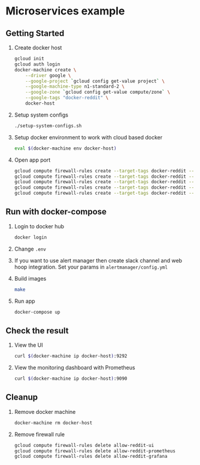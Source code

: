 # Microservices example

## Getting Started
1. Create docker host
    ```bash
    gcloud init
    gcloud auth login
    docker-machine create \
        --driver google \
        --google-project `gcloud config get-value project` \
        --google-machine-type n1-standard-2 \
        --google-zone `gcloud config get-value compute/zone` \
        --google-tags "docker-reddit" \
        docker-host
    ```

1. Setup system configs
    ```bash
    ./setup-system-configs.sh
    ```

1. Setup docker environment to work with cloud based docker
    ```bash
    eval $(docker-machine env docker-host)
    ```

1. Open app port
    ```bash
    gcloud compute firewall-rules create --target-tags docker-reddit --allow tcp:9292 allow-reddit-ui
    gcloud compute firewall-rules create --target-tags docker-reddit --allow tcp:9090 allow-reddit-prometheus
    gcloud compute firewall-rules create --target-tags docker-reddit --allow tcp:3000 allow-reddit-grafana
    gcloud compute firewall-rules create --target-tags docker-reddit --allow tcp:5601 allow-reddit-kibana
    gcloud compute firewall-rules create --target-tags docker-reddit --allow tcp:9411 allow-reddit-zipkin
    ```

## Run with docker-compose
1. Login to docker hub
    ```bash
    docker login
    ```

1. Change `.env`

1. If you want to use alert manager then create slack channel and web hoop integration. Set your params in `alertmanager/config.yml`

1. Build images
    ```bash
    make
    ```

1. Run app
    ```bash
    docker-compose up
    ```

## Check the result
1. View the UI
    ```bash
    curl $(docker-machine ip docker-host):9292
    ```

1. View the monitoring dashboard with Prometheus
    ```bash
    curl $(docker-machine ip docker-host):9090
    ```

## Cleanup
1. Remove docker machine
    ```bash
    docker-machine rm docker-host
    ```

1. Remove firewall rule
    ```bash
    gcloud compute firewall-rules delete allow-reddit-ui
    gcloud compute firewall-rules delete allow-reddit-prometheus
    gcloud compute firewall-rules delete allow-reddit-grafana
    ```
